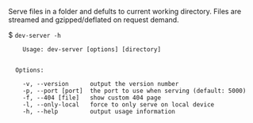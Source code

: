 Serve files in a folder and defults to current working directory. Files are streamed and gzipped/deflated on request demand.

$ `dev-server -h`
```
    Usage: dev-server [options] [directory]


  Options:

    -v, --version      output the version number
    -p, --port [port]  the port to use when serving (default: 5000)
    -f, --404 [file]   show custom 404 page
    -l, --only-local   force to only serve on local device
    -h, --help         output usage information
```
